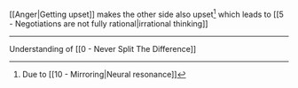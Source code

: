 [[Anger|Getting upset]] makes the other side also upset[^1] which leads to [[5 - Negotiations are not fully rational|irrational thinking]]

---

Understanding of [[0 - Never Split The Difference]]

[^1]: Due to [[10 - Mirroring|Neural resonance]]